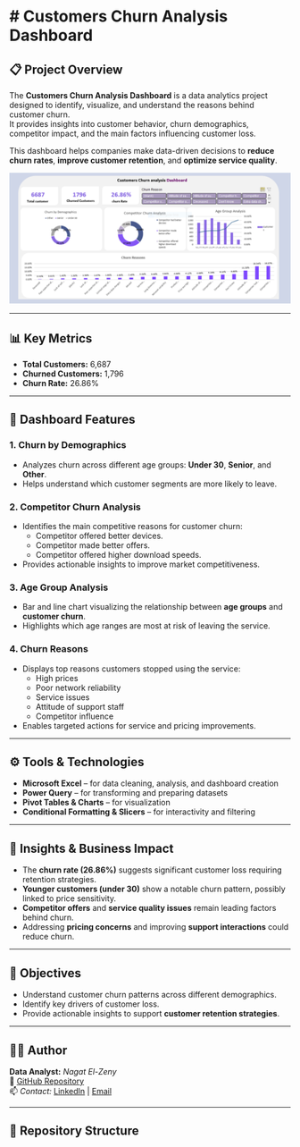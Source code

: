 # # Customers Churn Analysis Dashboard

## 📋 Project Overview
The **Customers Churn Analysis Dashboard** is a data analytics project designed to identify, visualize, and understand the reasons behind customer churn.  
It provides insights into customer behavior, churn demographics, competitor impact, and the main factors influencing customer loss.  

This dashboard helps companies make data-driven decisions to **reduce churn rates**, **improve customer retention**, and **optimize service quality**.

![Dashboard Preview](Capture.PNG)

---

## 📊 Key Metrics
- **Total Customers:** 6,687  
- **Churned Customers:** 1,796  
- **Churn Rate:** 26.86%

---

## 🧩 Dashboard Features

### 1. Churn by Demographics
- Analyzes churn across different age groups: **Under 30**, **Senior**, and **Other**.
- Helps understand which customer segments are more likely to leave.

### 2. Competitor Churn Analysis
- Identifies the main competitive reasons for customer churn:
  - Competitor offered better devices.  
  - Competitor made better offers.  
  - Competitor offered higher download speeds.
- Provides actionable insights to improve market competitiveness.

### 3. Age Group Analysis
- Bar and line chart visualizing the relationship between **age groups** and **customer churn**.
- Highlights which age ranges are most at risk of leaving the service.

### 4. Churn Reasons
- Displays top reasons customers stopped using the service:
  - High prices  
  - Poor network reliability  
  - Service issues  
  - Attitude of support staff  
  - Competitor influence  
- Enables targeted actions for service and pricing improvements.

---

## ⚙️ Tools & Technologies
- **Microsoft Excel** – for data cleaning, analysis, and dashboard creation  
- **Power Query** – for transforming and preparing datasets  
- **Pivot Tables & Charts** – for visualization  
- **Conditional Formatting & Slicers** – for interactivity and filtering

---

## 🧠 Insights & Business Impact
- The **churn rate (26.86%)** suggests significant customer loss requiring retention strategies.  
- **Younger customers (under 30)** show a notable churn pattern, possibly linked to price sensitivity.  
- **Competitor offers** and **service quality issues** remain leading factors behind churn.  
- Addressing **pricing concerns** and improving **support interactions** could reduce churn.

---

## 🚀 Objectives
- Understand customer churn patterns across different demographics.  
- Identify key drivers of customer loss.  
- Provide actionable insights to support **customer retention strategies**.  

---

## 👩‍💻 Author
**Data Analyst:** *Nagat El-Zeny*  
🔗 [GitHub Repository](https://github.com/Nagat-elzeny)  
📫 *Contact:* [LinkedIn](https://www.linkedin.com/in/nagat-elzeny-651584357/) | [Email](nagatshaker79@gmail.com)

---

## 📁 Repository Structure
